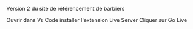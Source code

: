 Version 2 du site de référencement de barbiers

Ouvrir dans Vs Code
installer l'extension Live Server
Cliquer sur Go Live
